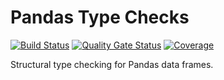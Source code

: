 Pandas Type Checks
==================

[![Build Status](https://dev.azure.com/martin-zuber/pandas-type-checks/_apis/build/status/mzuber.pandas-type-checks?branchName=main)](https://dev.azure.com/martin-zuber/pandas-type-checks/_build/latest?definitionId=1&branchName=main)
[![Quality Gate Status](https://sonarcloud.io/api/project_badges/measure?project=mzuber_pandas-type-checks&metric=alert_status)](https://sonarcloud.io/summary/new_code?id=mzuber_pandas-type-checks)
[![Coverage](https://sonarcloud.io/api/project_badges/measure?project=mzuber_pandas-type-checks&metric=coverage)](https://sonarcloud.io/summary/new_code?id=mzuber_pandas-type-checks)

Structural type checking for Pandas data frames.
